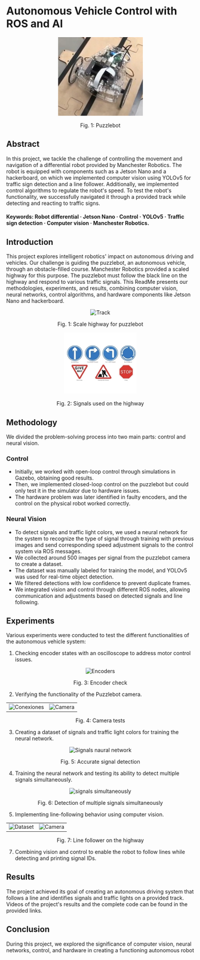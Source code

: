 
# Autonomous Vehicle Control with ROS and AI

<p align="center">
  <img src="Resources/puzzlebot.png" alt="Puzzlebot">
</p>
<p align="center">Fig. 1: Puzzlebot</p>

## Abstract

In this project, we tackle the challenge of controlling the movement and navigation of a differential robot provided by Manchester Robotics. The robot is equipped with components such as a Jetson Nano and a hackerboard, on which we implemented computer vision using YOLOv5 for traffic sign detection and a line follower. Additionally, we implemented control algorithms to regulate the robot's speed. To test the robot's functionality, we successfully navigated it through a provided track while detecting and reacting to traffic signs.

#### Keywords: Robot differential · Jetson Nano · Control · YOLOv5 · Traffic sign detection · Computer vision · Manchester Robotics.

## Introduction

This project explores intelligent robotics' impact on autonomous driving and vehicles. Our challenge is guiding the puzzlebot, an autonomous vehicle, through an obstacle-filled course. Manchester Robotics provided a scaled highway for this purpose. The puzzlebot must follow the black line on the highway and respond to various traffic signals. This ReadMe presents our methodologies, experiments, and results, combining computer vision, neural networks, control algorithms, and hardware components like Jetson Nano and hackerboard.

<p align="center">
  <img src="Resources/Aspose.Words.d739c641-0d41-4bde-b20a-66617666774a.001.png" alt="Track">
</p>
<p align="center">Fig. 1: Scale highway for puzzlebot</p>

<p align="center">
  <img src="Resources/Aspose.Words.d739c641-0d41-4bde-b20a-66617666774a.002.jpeg" alt="Signals">
</p>
<p align="center">Fig. 2: Signals used on the highway</p>

## Methodology

We divided the problem-solving process into two main parts: control and neural vision.

### Control
- Initially, we worked with open-loop control through simulations in Gazebo, obtaining good results.
- Then, we implemented closed-loop control on the puzzlebot but could only test it in the simulator due to hardware issues.
- The hardware problem was later identified in faulty encoders, and the control on the physical robot worked correctly.

### Neural Vision
- To detect signals and traffic light colors, we used a neural network for the system to recognize the type of signal through training with previous images and send corresponding speed adjustment signals to the control system via ROS messages.
- We collected around 500 images per signal from the puzzlebot camera to create a dataset.
- The dataset was manually labeled for training the model, and YOLOv5 was used for real-time object detection.
- We filtered detections with low confidence to prevent duplicate frames.
- We integrated vision and control through different ROS nodes, allowing communication and adjustments based on detected signals and line following.

## Experiments

Various experiments were conducted to test the different functionalities of the autonomous vehicle system:

1. Checking encoder states with an oscilloscope to address motor control issues.

<p align="center">
  <img src="Resources/Aspose.Words.d739c641-0d41-4bde-b20a-66617666774a.005.png" alt="Encoders">
</p>
<p align="center">Fig. 3: Encoder check</p>

2. Verifying the functionality of the Puzzlebot camera.

<p align="center">
  <table>
    <tr>
      <td align="center">
        <img src="Resources/Aspose.Words.d739c641-0d41-4bde-b20a-66617666774a.006.png" alt="Conexiones">
      </td>
      <td align="center">
        <img src="Resources/Aspose.Words.d739c641-0d41-4bde-b20a-66617666774a.007.png" alt="Camera">
      </td>
    </tr>
  </table>
</p>
<p align="center">Fig. 4: Camera tests</p>


3. Creating a dataset of signals and traffic light colors for training the neural network.

<p align="center">
  <img src="Resources/Aspose.Words.d739c641-0d41-4bde-b20a-66617666774a.009.png" alt="Signals naural network">
</p>
<p align="center">Fig. 5: Accurate signal detection</p>

4. Training the neural network and testing its ability to detect multiple signals simultaneously.

<p align="center">
  <img src="Resources/Aspose.Words.d739c641-0d41-4bde-b20a-66617666774a.010.png" alt="signals simultaneously">
</p>
<p align="center">Fig. 6: Detection of multiple signals simultaneously</p>

5. Implementing line-following behavior using computer vision.

<p align="center">
  <table>
    <tr>
      <td align="center">
         <img src="Resources/Aspose.Words.d739c641-0d41-4bde-b20a-66617666774a.018.png" alt="Dataset">
      </td>
      <td align="center">
        <img src="Resources/Aspose.Words.d739c641-0d41-4bde-b20a-66617666774a.021.png" alt="Camera">
      </td>
    </tr>
  </table>
</p>
<p align="center">Fig. 7: Line follower on the highway</p>

7. Combining vision and control to enable the robot to follow lines while detecting and printing signal IDs.

## Results

The project achieved its goal of creating an autonomous driving system that follows a line and identifies signals and traffic lights on a provided track. Videos of the project's results and the complete code can be found in the provided links.

## Conclusion

During this project, we explored the significance of computer vision, neural networks, control, and hardware in creating a functioning autonomous robot
